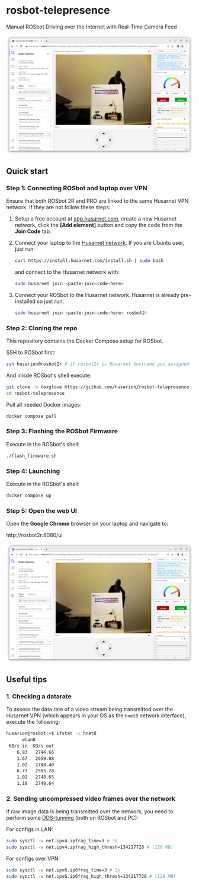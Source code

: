 # rosbot-telepresence

Manual ROSbot Driving over the Internet with Real-Time Camera Feed

![foxglove UI](docs/foxglove-ui.png)

## Quick start

### Step 1: Connecting ROSbot and laptop over VPN

Ensure that both ROSbot 2R and PRO are linked to the same Husarnet VPN network. If they are not follow these steps:

1. Setup a free account at [app.husarnet.com](https://app.husarnet.com/), create a new Husarnet network, click the **[Add element]** button and copy the code from the **Join Code** tab.

2. Connect your laptop to the [Husarnet network](https://husarnet.com/docs). If you are Ubuntu user, just run:

   ```bash
   curl https://install.husarnet.com/install.sh | sudo bash
   ```

   and connect to the Husarnet network with:

   ```bash
   sudo husarnet join <paste-join-code-here>
   ```

3. Connect your ROSbot to the Husarnet network. Husarnet is already pre-installed so just run:

   ```bash
   sudo husarnet join <paste-join-code-here> rosbot2r
   ```

   <!-- > note that `rosbot2r` is a Husarnet hostname that is hardcoded in the [compose.pc.yaml](/compose.pc.yaml) file. If you want a different hostname for your ROSbot remember to change it. -->

### Step 2: Cloning the repo

This repository contains the Docker Compose setup for ROSbot.

SSH to ROSbot first:

```bash
ssh husarion@rosbot2r # if rosbot2r is Husarnet hostname you assigned for ROSbot in the Step 1
```

And inisde ROSbot's shell execute:

```bash
git clone -b foxglove https://github.com/husarion/rosbot-telepresence
cd rosbot-telepresence
```

Pull all needed Docker images:

```bash
docker compose pull
```

### Step 3: Flashing the ROSbot Firmware

Execute in the ROSbot's shell:

```bash
./flash_firmware.sh
```

### Step 4: Launching

Execute in the ROSbot's shell:

```bash
docker compose up
```

### Step 5: Open the web UI

Open the **Google Chrome** browser on your laptop and navigate to:

http://rosbot2r:8080/ui

![foxglove UI](docs/foxglove-ui.png)

## Useful tips

### 1. Checking a datarate

To assess the data rate of a video stream being transmitted over the Husarnet VPN (which appears in your OS as the `hnet0` network interface), execute the following:

```bash
husarion@rosbot:~$ ifstat -i hnet0
      wlan0
 KB/s in  KB/s out
    6.83   2744.66
    1.67   2659.88
    1.02   2748.40
    6.73   2565.20
    1.02   2748.65
    1.18   2749.64
```

### 2. Sending uncompressed video frames over the network

If raw image data is being transmitted over the network, you need to perform some [DDS-tunning](https://docs.ros.org/en/humble/How-To-Guides/DDS-tuning.html) (both on ROSbot and PC):

For configs in LAN:

```bash
sudo sysctl -w net.ipv4.ipfrag_time=3 # 3s
sudo sysctl -w net.ipv4.ipfrag_high_thresh=134217728 # (128 MB)
```

For configs over VPN:

```bash
sudo sysctl -w net.ipv6.ip6frag_time=3 # 3s
sudo sysctl -w net.ipv6.ip6frag_high_thresh=134217728 # (128 MB)
```
